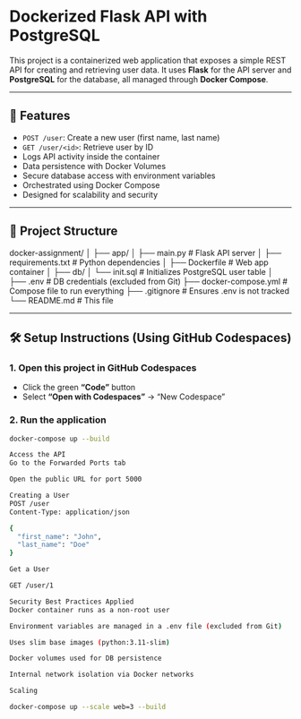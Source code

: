# Dockerized Flask API with PostgreSQL

This project is a containerized web application that exposes a simple REST API for creating and retrieving user data. It uses **Flask** for the API server and **PostgreSQL** for the database, all managed through **Docker Compose**.

---

## 🚀 Features

- `POST /user`: Create a new user (first name, last name)
- `GET /user/<id>`: Retrieve user by ID
- Logs API activity inside the container
- Data persistence with Docker Volumes
- Secure database access with environment variables
- Orchestrated using Docker Compose
- Designed for scalability and security

---

## 📁 Project Structure

docker-assignment/
│
├── app/
│ ├── main.py # Flask API server
│ ├── requirements.txt # Python dependencies
│ ├── Dockerfile # Web app container
│
├── db/
│ └── init.sql # Initializes PostgreSQL user table
│
├── .env # DB credentials (excluded from Git)
├── docker-compose.yml # Compose file to run everything
├── .gitignore # Ensures .env is not tracked
└── README.md # This file


---

## 🛠️ Setup Instructions (Using GitHub Codespaces)

### 1. Open this project in GitHub Codespaces

- Click the green **“Code”** button
- Select **“Open with Codespaces”** → “New Codespace”

### 2. Run the application

```bash
docker-compose up --build

Access the API
Go to the Forwarded Ports tab

Open the public URL for port 5000

Creating a User
POST /user
Content-Type: application/json

{
  "first_name": "John",
  "last_name": "Doe"
}

Get a User

GET /user/1

Security Best Practices Applied
Docker container runs as a non-root user

Environment variables are managed in a .env file (excluded from Git)

Uses slim base images (python:3.11-slim)

Docker volumes used for DB persistence

Internal network isolation via Docker networks

Scaling

docker-compose up --scale web=3 --build
